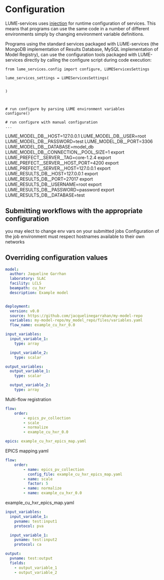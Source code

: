 # Configuration

LUME-services uses [injection](https://python-dependency-injector.ets-labs.org/) for runtime configuration of services. This means that programs can use the same code in a number of different environments simply by changing environment variable definitions.

Programs using the standard services packaged with LUME-services (the MongoDB implementation of Results Database, MySQL implementation of Model Registry), can use the configuration tools packaged with LUME-services directly by calling the configure script during code execution:
```
from lume_services.config import configure, LUMEServicesSettings

lume_services_settings = LUMEServicesSettings(


)



# run configure by parsing LUME environment variables
configure()

# run configure with manual configuration
...

```

LUME_MODEL_DB__HOST=127.0.0.1
LUME_MODEL_DB__USER=root
LUME_MODEL_DB__PASSWORD=test
LUME_MODEL_DB__PORT=3306
LUME_MODEL_DB__DATABASE=model_db
LUME_MODEL_DB__CONNECTION__POOL_SIZE=1
export LUME_PREFECT__SERVER__TAG=core-1.2.4
export LUME_PREFECT__SERVER__HOST_PORT=4200
export LUME_PREFECT__SERVER__HOST=127.0.0.1
export LUME_RESULTS_DB__HOST=127.0.0.1
export LUME_RESULTS_DB__PORT=27017
export LUME_RESULTS_DB__USERNAME=root
export LUME_RESULTS_DB__PASSWORD=password
export LUME_RESULTS_DB__DATABASE=test



## Submitting workflows with the appropriate configuration
you may elect to change env vars on your submitted jobs
Configuration of the job environment must respect hostnames available to their own networks





## Overriding configuration values


```yaml
model:
  author: Jaqueline Garrhan
  laboratory: SLAC
  facility: LCLS
  beampath: cu_hxr
  description: Example model


deployment:
  version: v0.0
  source: https://github.com/jacquelinegarrahan/my-model-repo
  variables: my-model-repo/my_model_repo/files/variables.yaml
  flow_name: example_cu_hxr_0.0
```

```yaml
input_variables:
  input_variable_1:
    type: array

  input_variable_2:
    type: scalar

output_variables:
  output_variable_1:
    type: scalar

  output_variable_2:
    type: array

```



Multi-flow registration
```yaml
flow:
    order:
        - epics_pv_collection
        - scale
        - normalize
        - example_cu_hxr_0.0

epics: example_cu_hxr_epics_map.yaml
```




EPICS mapping.yaml
```yaml
flow:
    order:
        - name: epics_pv_collection
          config_file: example_cu_hxr_epics_map.yaml
        - name: scale
          factor: 5
        - name: normalize
        - name: example_cu_hxr_0.0

```

example_cu_hxr_epics_map.yaml
```yaml
input_variables:
  input_variable_1:
    pvname: test:input1
    protocol: pva

  input_variable_1:
    pvname: test:input2
    protocol: ca

output:
  pvname: test:output
  fields:
    - output_variable_1
    - output_variable_2

```
